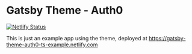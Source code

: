 # Gatsby Theme - Auth0

[![Netlify Status](https://api.netlify.com/api/v1/badges/86f1f840-1a9c-4994-be3e-6c9341cf6d9a/deploy-status)](https://app.netlify.com/sites/gatsby-theme-auth0-ts-example/deploys)

This is just an example app using the theme, deployed at https://gatsby-theme-auth0-ts-example.netlify.com
